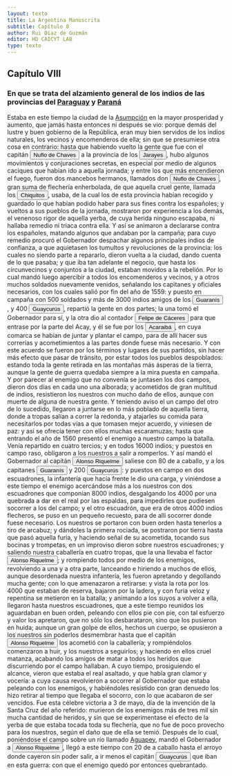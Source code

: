 ```yaml
---
layout: texto
title: La Argentina Manuscrita
subtitle: Capítulo 8
author: Rui Díaz de Guzmán
editor: HD CAICYT LAB
type: texto
---
```


## Capítulo VIII
### En que se trata del alzamiento general de los indios de las provincias del <a href="https://recogito.pelagios.org/document/wzqxhk0h3vpikm/part/1/edit#ddb46e5b-df0c-4153-8816-8e28f79d0d0f" target="_blank">Paraguay</a> y <a href="https://recogito.pelagios.org/document/wzqxhk0h3vpikm/part/1/edit#9e7a4f9e-6b1f-423a-9002-8291efae4fb6" target="_blank">Paraná</a>


Estaba en este tiempo la ciudad de la <a href="https://recogito.pelagios.org/document/wzqxhk0h3vpikm/part/1/edit#5b3a2ca7-04de-44bb-a76f-bfabc8bbd295" target="_blank">Asumpción</a> en la mayor prosperidad y aumento, que jamás hasta entonces ni después se vio: porque demás del lustre y buen gobierno de la República, eran muy bien servidos de los indios naturales, los vecinos y encomenderos de ella; sin que se presumiese otra cosa en contrario: hasta que habiendo vuelto la gente que fue con el capitán <button class="balloon" data-balloon-pos="up" data-balloon-length="large" data-balloon="conqueror,explorer,colonizer">Nuflo de Chaves</button> a la provincia de los <button class="balloon" data-balloon-pos="up" data-balloon-length="large" data-balloon="tribe">Jarayes</button>, hubo algunos movimientos y conjuraciones secretas, en especial por medio de algunos caciques que habían ido a aquella jornada; y entre los que más encendieron el fuego, fueron dos mancebos hermanos, llamados don <button class="balloon" data-balloon-pos="up" data-balloon-length="large" data-balloon="conqueror,explorer,colonizer">Nuflo de Chaves</button>, gran suma de flechería enherbolada, de que aquella cruel gente, llamada los <button class="balloon" data-balloon-pos="up" data-balloon-length="large" data-balloon="tribe">Chiquitos</button>, usaba, de la cual los de esta provincia habían recogido y guardado lo que habían podido haber para sus fines contra los españoles; y vueltos a sus pueblos de la jornada, mostraron por experiencia a los demás, el venenoso rigor de aquella yerba, de cuya herida ninguno escapaba, ni hallaba remedio ni triaca contra ella. Y así se animaron a declararse contra los españoles, matando algunos que andaban por la campaña; para cuyo remedio procuró el Gobernador despachar algunos principales indios de confianza, a que aquietasen los tumultos y revoluciones de la provincia: los cuales no siendo parte a repararlo, dieron vuelta a la ciudad, dando cuenta de lo que pasaba; y que iba tan adelante el negocio, que hasta los circunvecinos y conjuntos a la ciudad, estaban movidos a la rebelión. Por lo cual mandó luego apercibir a todos los encomenderos y vecinos, y a otros muchos soldados nuevamente venidos, señalando los capitanes y oficiales necesarios, con los cuales salió por fin del año de 1559: y puesto en campaña con 500 soldados y más de 3000 indios amigos de los <button class="balloon" data-balloon-pos="up" data-balloon-length="large" data-balloon="tribe,native people">Guaranís</button>, y 400 <button class="balloon" data-balloon-pos="up" data-balloon-length="large" data-balloon="tribe">Guaycurús</button>, repartió la gente en dos partes; la una tomó el Gobernador para sí, y la otra dio al contador <button class="balloon" data-balloon-pos="up" data-balloon-length="large" data-balloon="Conqueror,Explorer,colonizer">Felipe de Cáceres</button> para que entrase por la parte del Acay, y él se fue por los <button class="balloon" data-balloon-pos="up" data-balloon-length="large" data-balloon="tribe">Acaraibá</button>, en cuya comarca se habían de juntar y plantar el campo, para de allí hacer sus correrías y acometimientos a las partes donde fuese más necesario. Y con este acuerdo se fueron por los términos y lugares de sus partidos, sin hacer más efecto que pasar de tránsito, por estar todos los pueblos despoblados: estando toda la gente retirada en las montañas más ásperas de la tierra, aunque la gente de guerra quedaba siempre a la mira puesta en campaña. Y por parecer al enemigo que no convenía se juntasen los dos campos, dieron dos días en cada uno una alborada; y acometidos de gran multitud de indios, resistieron los nuestros con mucho daño de ellos, aunque con muerte de alguna de nuestra gente. Y teniendo aviso el un campo del otro de lo sucedido, llegaron a juntarse en lo más poblado de aquella tierra, donde a tropas salían a correr la redonda, y atajarles su comida para necesitarlos por todas vías a que tomasen mejor acuerdo, y viniesen de paz: y así se ofrecía tener con ellos muchas escaramuzas; hasta que entrando el año de 1560 presentó el enemigo a nuestro campo la batalla. Venía repartido en cuatro tercios; y en todos 16000 indios; y puestos en campo raso, obligaron a los nuestros a salir a romperlos. Y así mandó el Gobernador al capitán <button class="balloon" data-balloon-pos="up" data-balloon-length="large" data-balloon="conqueror,explorer,colonizer">Alonso Riquelme</button> saliese con 80 de a caballo, y a los capitanes <button class="balloon" data-balloon-pos="up" data-balloon-length="large" data-balloon="tribe,native people">Guaranís</button> y 200 <button class="balloon" data-balloon-pos="up" data-balloon-length="large" data-balloon="tribe">Guaycurús</button>: y puestos en campo en dos escuadrones, la infantería que hacía frente le dio una carga, y viniéndose a este tiempo el enemigo acercándose más a los nuestros con dos escuadrones que componían 8000 indios, desgalgando los 4000 por una quebrada a dar en el real por las espaldas, para impedirles que pudiesen socorrer a los del campo; y el otro escuadrón, que era de otros 4000 indios flecheros, se puso en un pequeño recuesto, para de allí socorrer donde fuese necesario. Los nuestros se portaron con buen orden hasta tenerlos a tiro de arcabuz; y dándoles la primera rociada, se postraron por tierra hasta que pasó aquella furia, y haciendo señal de su acometida, tocando sus bocinas y trompetas, en un improviso dieron sobre nuestros escuadrones; y saliendo nuestra caballería en cuatro tropas, que la una llevaba el factor <button class="balloon" data-balloon-pos="up" data-balloon-length="large" data-balloon="conqueror,explorer,colonizer">Alonso Riquelme</button>; y rompiendo todos por medio de los enemigos, revolviendo a una y a otra parte, lanceando e hiriendo a muchos de ellos, aunque desordenada nuestra infantería, les fueron apretando y degollando mucha gente; con lo que amenazaron a retirarse: y vista la rota por los 4000 que estaban de reserva, bajaron por la ladera, y con furia veloz y repentina se metieron en la batalla; y animando a los suyos a volver a ella, llegaron hasta nuestros escuadrones, que a este tiempo reunidos los aguardaban en buen orden, peleando con ellos pie con pie, con tal esfuerzo y valor los apretaron, que no sólo los desbarataron, sino que los pusieron en huida; aunque un gran golpe de ellos, hechos un cuerpo, se opusieron a los nuestros sin poderlos desmembrar hasta que el capitán <button class="balloon" data-balloon-pos="up" data-balloon-length="large" data-balloon="conqueror,explorer,colonizer">Alonso Riquelme</button> los acometió con la caballería; y rompiéndolos comenzaron a huir, y los nuestros a seguirlos; y haciendo en ellos cruel matanza, acabando los amigos de matar a todos los heridos que discurriendo por el campo hallaban. A cuyo tiempo, prosiguiendo el alcance, vieron que estaba el real asaltado, y que había gran clamor y vocería: a cuya causa revolvieron a socorrer al Gobernador que estaba peleando con los enemigos, y habiéndoles resistido con gran denuedo los hizo retirar al tiempo que llegaba el socorro, con lo que acabaron de ser vencidos. Fue esta <rs xml:id="recogito-2d032c36-69c3-441c-82bf-0da177399a69" type="event">célebre victoria a 3 de mayo, día de la invención de la Santa Cruz</rs> del año referido: murieron de los enemigos más de tres mil sin mucha cantidad de heridos, y sin que se experimentase el efecto de la yerba de que estaba tocada toda su flechería, que no fue de poco provecho para los nuestros, según el daño que de ella se temió. Después de lo cual, poniéndose el campo sobre un río llamado <a href="https://recogito.pelagios.org/document/wzqxhk0h3vpikm/part/1/edit#1b840182-0f78-4a40-ab94-a91149b24327" target="_blank">Aguapey</a>, mandó el Gobernador a <button class="balloon" data-balloon-pos="up" data-balloon-length="large" data-balloon="conqueror,explorer,colonizer">Alonso Riquelme</button>, llegó a este tiempo con 20 de a caballo hasta el arroyo donde cayeron sin poder salir, a ir menos el capitán <button class="balloon" data-balloon-pos="up" data-balloon-length="large" data-balloon="tribe">Guaycurús</button> que iban en esta guerra: con que el enemigo quedó por entonces quebrantado.